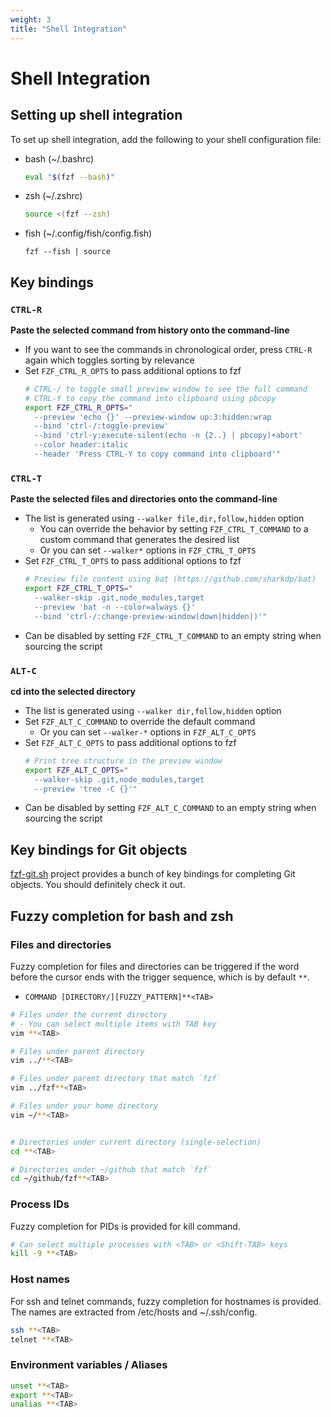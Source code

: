 ```yaml
---
weight: 3
title: "Shell Integration"
---
```


# Shell Integration

## Setting up shell integration

To set up shell integration, add the following to your shell configuration file:

* bash (~/.bashrc)
  ```sh
  eval "$(fzf --bash)"
  ```
* zsh (~/.zshrc)
  ```sh
  source <(fzf --zsh)
  ```
* fish (~/.config/fish/config.fish)
  ```fish
  fzf --fish | source
  ```

## Key bindings

### `CTRL-R`

**Paste the selected command from history onto the command-line**

- If you want to see the commands in chronological order, press `CTRL-R`
  again which toggles sorting by relevance
- Set `FZF_CTRL_R_OPTS` to pass additional options to fzf
  ```sh
  # CTRL-/ to toggle small preview window to see the full command
  # CTRL-Y to copy the command into clipboard using pbcopy
  export FZF_CTRL_R_OPTS="
    --preview 'echo {}' --preview-window up:3:hidden:wrap
    --bind 'ctrl-/:toggle-preview'
    --bind 'ctrl-y:execute-silent(echo -n {2..} | pbcopy)+abort'
    --color header:italic
    --header 'Press CTRL-Y to copy command into clipboard'"
  ```

### `CTRL-T`

**Paste the selected files and directories onto the command-line**

- The list is generated using `--walker file,dir,follow,hidden` option
    - You can override the behavior by setting `FZF_CTRL_T_COMMAND` to a custom command that generates the desired list
    - Or you can set `--walker*` options in `FZF_CTRL_T_OPTS`
- Set `FZF_CTRL_T_OPTS` to pass additional options to fzf
  ```sh
  # Preview file content using bat (https://github.com/sharkdp/bat)
  export FZF_CTRL_T_OPTS="
    --walker-skip .git,node_modules,target
    --preview 'bat -n --color=always {}'
    --bind 'ctrl-/:change-preview-window(down|hidden|)'"
  ```
- Can be disabled by setting `FZF_CTRL_T_COMMAND` to an empty string when
  sourcing the script

### `ALT-C`

**cd into the selected directory**

- The list is generated using `--walker dir,follow,hidden` option
- Set `FZF_ALT_C_COMMAND` to override the default command
    - Or you can set `--walker-*` options in `FZF_ALT_C_OPTS`
- Set `FZF_ALT_C_OPTS` to pass additional options to fzf
  ```sh
  # Print tree structure in the preview window
  export FZF_ALT_C_OPTS="
    --walker-skip .git,node_modules,target
    --preview 'tree -C {}'"
  ```
- Can be disabled by setting `FZF_ALT_C_COMMAND` to an empty string when
  sourcing the script

## Key bindings for Git objects

[fzf-git.sh](https://github.com/junegunn/fzf-git.sh) project provides a bunch
of key bindings for completing Git objects. You should definitely check it out.

## Fuzzy completion for bash and zsh

### Files and directories

Fuzzy completion for files and directories can be triggered if the word before
the cursor ends with the trigger sequence, which is by default `**`.

- `COMMAND [DIRECTORY/][FUZZY_PATTERN]**<TAB>`

```sh
# Files under the current directory
# - You can select multiple items with TAB key
vim **<TAB>

# Files under parent directory
vim ../**<TAB>

# Files under parent directory that match `fzf`
vim ../fzf**<TAB>

# Files under your home directory
vim ~/**<TAB>


# Directories under current directory (single-selection)
cd **<TAB>

# Directories under ~/github that match `fzf`
cd ~/github/fzf**<TAB>
```

### Process IDs

Fuzzy completion for PIDs is provided for kill command.

```sh
# Can select multiple processes with <TAB> or <Shift-TAB> keys
kill -9 **<TAB>
```

### Host names

For ssh and telnet commands, fuzzy completion for hostnames is provided. The
names are extracted from /etc/hosts and ~/.ssh/config.

```sh
ssh **<TAB>
telnet **<TAB>
```

### Environment variables / Aliases

```sh
unset **<TAB>
export **<TAB>
unalias **<TAB>
```

